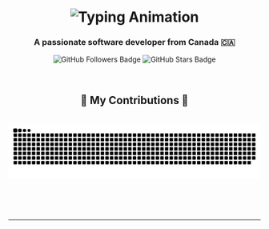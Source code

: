 <h1 align="center">
    <img src="https://readme-typing-svg.herokuapp.com/?font=Righteous&size=35&center=true&vCenter=true&width=500&height=70&duration=4000&lines=Hi+There!+%F0%9F%91%8B;+I'm+Nada+Ben+Khaled!" alt="Typing Animation" />
</h1>

<h3 align="center">A passionate software developer from Canada <span>&#127464;&#127462;</span></h3>

<p align="center">
    <img src="https://img.shields.io/github/followers/your-username?label=Follow&style=social" alt="GitHub Followers Badge" />
    <img src="https://img.shields.io/github/stars/your-username?label=Stars&style=social" alt="GitHub Stars Badge" />
</p>

<br/>
<div align="center">
  <h2>🐍 My Contributions 🐍</h2>
  <br>
  <img alt="snake eating my contributions" src="https://raw.githubusercontent.com/salesp07/salesp07/output/github-contribution-grid-snake.svg" />
  
  <br/><br/><br/>
</div>

<hr/>
